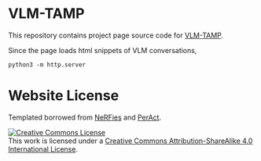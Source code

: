 # VLM-TAMP

This repository contains project page source code for <a href="https://zt-yang.github.io/vlm-tamp-robot">VLM-TAMP</a>.

Since the page loads html snippets of VLM conversations,
```
python3 -m http.server
```


# Website License
Templated borrowed from <a href="https://github.com/nerfies/nerfies.github.io">NeRFies</a> and <a href="https://github.com/peract/peract.github.io">PerAct</a>.

<a rel="license" href="http://creativecommons.org/licenses/by-sa/4.0/"><img alt="Creative Commons License" style="border-width:0" src="https://i.creativecommons.org/l/by-sa/4.0/88x31.png" /></a><br />This work is licensed under a <a rel="license" href="http://creativecommons.org/licenses/by-sa/4.0/">Creative Commons Attribution-ShareAlike 4.0 International License</a>.
